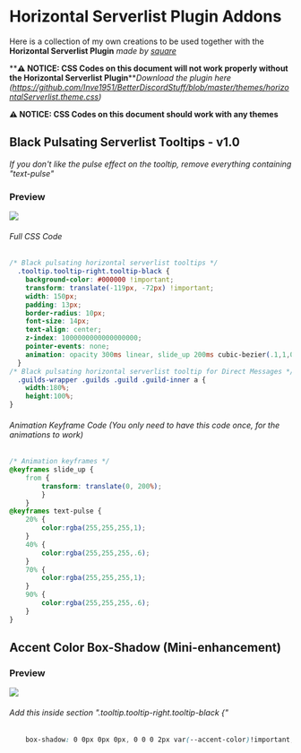 # Horizontal Serverlist Plugin Addons
Here is a collection of my own creations to be used together with the **Horizontal Serverlist Plugin** *made by [square](https://github.com/Inve1951)*

**__⚠ NOTICE: CSS Codes on this document will not work properly without the Horizontal Serverlist Plugin__***Download the plugin here (https://github.com/Inve1951/BetterDiscordStuff/blob/master/themes/horizontalServerlist.theme.css)*

**__⚠ NOTICE: CSS Codes on this document should work with any themes__**


## Black Pulsating Serverlist Tooltips - v1.0
*If you don't like the pulse effect on the tooltip, remove everything containing "text-pulse"*

### Preview
![](https://vgy.me/rc4Z8h.gif)
###### Full CSS Code
```css
/* Black pulsating horizontal serverlist tooltips */
  .tooltip.tooltip-right.tooltip-black {
    background-color: #000000 !important;
    transform: translate(-119px, -72px) !important;
    width: 150px;
    padding: 13px;
    border-radius: 10px;
    font-size: 14px;
    text-align: center;
    z-index: 1000000000000000000;
    pointer-events: none;
    animation: opacity 300ms linear, slide_up 200ms cubic-bezier(.1,1,0,1), text-pulse 2s ease infinite;
  }
/* Black pulsating horizontal serverlist tooltip for Direct Messages */
  .guilds-wrapper .guilds .guild .guild-inner a {
    width:180%;
    height:100%;
}
```
###### Animation Keyframe Code (You only need to have this code once, for the animations to work)
```css
/* Animation keyframes */
@keyframes slide_up {
    from {
        transform: translate(0, 200%);
        }
    }
@keyframes text-pulse {
    20% {
        color:rgba(255,255,255,1);
    }
    40% {
        color:rgba(255,255,255,.6);
    }
    70% {
        color:rgba(255,255,255,1);
    }
    90% {
        color:rgba(255,255,255,.6);
    }
}
```
## Accent Color Box-Shadow (Mini-enhancement)
### Preview
![](https://vgy.me/uwqtDz.gif)
###### Add this inside section ".tooltip.tooltip-right.tooltip-black {"
```css
    box-shadow: 0 0px 0px 0px, 0 0 0 2px var(--accent-color)!important;
